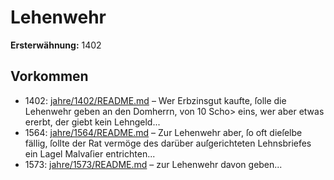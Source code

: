 # Lehenwehr

**Ersterwähnung:** 1402

## Vorkommen
- 1402: [jahre/1402/README.md](../jahre/1402/README.md) – Wer Erbzinsgut kaufte, ſolle die Lehenwehr
geben an den Domherrn, von 10 Scho> eins, wer aber
etwas ererbt, der giebt kein Lehngeld...
- 1564: [jahre/1564/README.md](../jahre/1564/README.md) – Zur Lehenwehr aber, ſo oft dieſelbe
fällig, ſollte der Rat vermöge des darüber auſgerichteten
Lehnsbriefes ein Lagel Malvaſier entrichten...
- 1573: [jahre/1573/README.md](../jahre/1573/README.md) – zur Lehenwehr davon geben...
